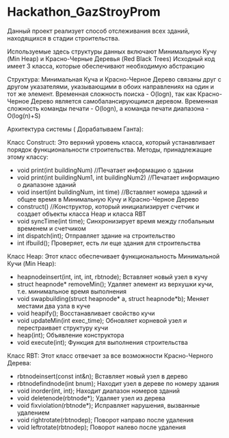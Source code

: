 # Hackathon_GazStroyProm

Данный проект реализует способ отслеживания всех зданий, находящихся в стадии строительства. 

Используемые здесь структуры данных включают Минимальную Кучу (Min Heap) и Красно-Черные Деревья (Red Black Trees)
Исходный код имеет 3 класса, которые обеспечивают необходимую абстракцию


Структура:
Минимальная Куча и Красно-Черное Дерево связаны друг с другом указателями, указывающими в обоих направлениях на один и тот же элемент. Временная сложность поиска - O(logn), так как Красно-Черное Дерево является самобалансирующимся деревом. Временная сложность команды печати - O(logn), а команда печати диапазона - O(log(n)+S)


Архитектура системы ( Дорабатываем Ганта):

Класс Construct:
Это верхний уровень класса, который устанавливает порядок функциональности строительства. Методы, принадлежащие этому классу:
- void print(int buildingNum) //Печатает информацию о здании
- void print(int buildingNum1, int buildingNum2) //Печатает информацию о диапазоне зданий
- void insert(int buildingNum, int time) //Вставляет номера зданий и общее время в Минимальную Кучу и Красно-Черное Дерево
- construct() //Конструктор, который инициализирует счетчик и создает объекты класса Heap и класса RBT
- void syncTime(int time); Синхронизирует время между глобальным временем и счетчиком
- int dispatch(int); Отправляет здание на строительство
- int ifbuild(); Проверяет, есть ли еще здания для строительства

Класс Heap:
Этот класс обеспечивает функциональность Минимальной Кучи (Min Heap):
- heapnodeinsert(int, int, int, rbtnode); Вставляет новый узел в кучу
- struct heapnode* removeMin(); Удаляет элемент из верхушки кучи, т.е. минимальное время выполнения
- void swapbuilding(struct heapnode* a, struct heapnode*b); Меняет местами два узла в куче
- void heapify(); Восстанавливает свойство кучи
- void updateMin(int exec_time); Обновляет корневой узел и перестраивает структуру кучи
- heap(int); Объявление конструктора
- void execute(int); Функция для выполнения строительства

Класс RBT:
Этот класс отвечает за все возможности Красно-Черного Дерева:
- rbtnodeinsert(const int&n); Вставляет новый узел в дерево
- rbtnodefindnode(int bnum); Находит узел в дереве по номеру здания
- void inorder(int, int); Находит диапазон номеров зданий
- void deletenode(rbtnode*); Удаляет узел из дерева
- void fixviolation(rbtnode*); Исправляет нарушения, вызванные удалением
- void rightrotate(rbtnodep); Поворот направо после удаления
- void leftrotate(rbtnodep); Поворот налево после удаления
